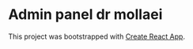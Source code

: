 # Admin panel dr mollaei

This project was bootstrapped with [Create React App](https://github.com/facebook/create-react-app).

